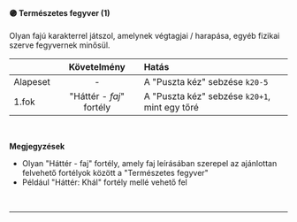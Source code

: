 #### 🟣 Természetes fegyver (1)

Olyan fajú karakterrel játszol, amelynek végtagjai / harapása, egyéb fizikai szerve fegyvernek minősül.

|          |       Követelmény        | Hatás                                         |
|:-------- |:------------------------:|:--------------------------------------------- |
| Alapeset |            -             | A "Puszta kéz" sebzése `k20-5`                |
| 1.fok    | "Háttér - _faj_" fortély | A "Puszta kéz" sebzése `k20+1`, mint egy tőré |

<br />

**Megjegyzések**

- Olyan "Háttér - faj" fortély, amely faj leírásában szerepel az ajánlottan felvehető fortélyok között a "Természetes fegyver"
- Például "Háttér: Khál" fortély mellé vehető fel

<br />

---
